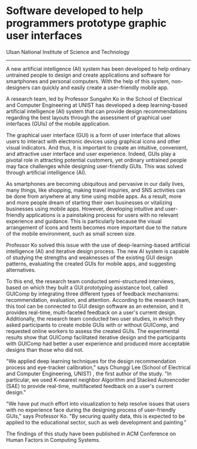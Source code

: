 # Software developed to help programmers prototype graphic user interfaces

 Ulsan National Institute of Science and Technology

---

A new artificial intelligence (AI) system has been developed to help ordinary untrained people to design and create applications and software for smartphones and personal computers. With the help of this system, non-designers can quickly and easily create a user-friendly mobile app.

A research team, led by Professor Sungahn Ko in the School of Electrical and Computer Engineering at UNIST has developed a deep learning-based artificial intelligence (AI) system that can provide design recommendations regarding the best layouts through the assessment of graphical user interfaces (GUIs) of the mobile application.

The graphical user interface (GUI) is a form of user interface that allows users to interact with electronic devices using graphical icons and other visual indicators. And thus, it is important to create an intuitive, convenient, and attractive user interface and user experience. Indeed, GUIs play a pivotal role in attracting potential customers, yet ordinary untrained people may face challenges while designing user-friendly GUIs. This was solved through artificial intelligence (AI).

As smartphones are becoming ubiquitous and pervasive in our daily lives, many things, like shopping, making travel inquiries, and SNS activities can be done from anywhere at any time using mobile apps. As a result, more and more people dream of starting their own businesses or vitalizing businesses using mobile apps. However, developing intuitive and user-friendly applications is a painstaking process for users with no relevant experience and guidance. This is particularly because the visual arrangement of icons and texts becomes more important due to the nature of the mobile environment, such as small screen size.

Professor Ko solved this issue with the use of deep-learning-based artificial intelligence (AI) and iterative design process. The new AI system is capable of studying the strengths and weaknesses of the existing GUI design patterns, evaluating the created GUIs for mobile apps, and suggesting alternatives.

To this end, the research team conducted semi-structured interviews, based on which they built a GUI prototyping assistance tool, called GUIComp by integrating three different types of feedback mechanisms: recommendation, evaluation, and attention. According to the research team, this tool can be connected to GUI design software as an extension, and it provides real-time, multi-faceted feedback on a user's current design. Additionally, the research team conducted two user studies, in which they asked participants to create mobile GUIs with or without GUIComp, and requested online workers to assess the created GUIs. The experimental results show that GUIComp facilitated iterative design and the participants with GUIComp had better a user experience and produced more acceptable designs than those who did not.

"We applied deep learning techniques for the design recommendation process and eye-tracker calibration," says Chunggi Lee (School of Electrical and Computer Engineering, UNIST) , the first author of the study. "In particular, we used K-nearest neighbor Algorithm and Stacked Autoencoder (SAE) to provide real-time, multifaceted feedback on a user's current design."

"We have put much effort into visualization to help resolve issues that users with no experience face during the designing process of user-friendly GUIs," says Professor Ko. "By securing quality data, this is expected to be applied to the educational sector, such as web development and painting."

The findings of this study have been published in ACM Conference on Human Factors in Computing Systems. 
